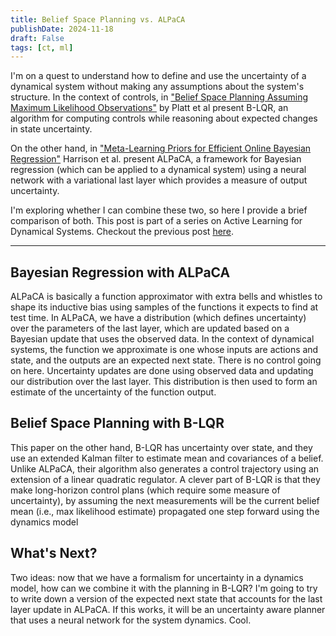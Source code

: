 ```yaml
---
title: Belief Space Planning vs. ALPaCA
publishDate: 2024-11-18
draft: False
tags: [ct, ml]
---
```


I'm on a quest to understand how to define and use the uncertainty of a dynamical system without making any assumptions about the system's structure.
In the context of controls, in ["Belief Space Planning Assuming Maximum Likelihood Observations"](https://groups.csail.mit.edu/robotics-center/public_papers/Platt10.pdf) by Platt et al present B-LQR, an algorithm for computing controls while reasoning about expected changes in state uncertainty.

On the other hand, in ["Meta-Learning Priors for Efficient Online Bayesian Regression"](https://arxiv.org/abs/1807.08912) Harrison et al. present ALPaCA, a framework for Bayesian regression (which can be applied to a dynamical system) using a neural network with a variational last layer which provides a measure of output uncertainty.

I'm exploring whether I can combine these two, so here I provide a brief comparison of both. 
This post is part of a series on Active Learning for Dynamical Systems. 
Checkout the previous post [here](dual.md).

---

## Bayesian Regression with ALPaCA

ALPaCA is basically a function approximator with extra bells and whistles to shape its inductive bias using samples of the functions it expects to find at test time.
In ALPaCA, we have a distribution (which defines uncertainty) over the parameters of the last layer, which are updated based on a Bayesian update that uses the observed data.
In the context of dynamical systems, the function we approximate is one whose inputs are actions and state, and the outputs are an expected next state. 
There is no control going on here.
Uncertainty updates are done using observed data and updating our distribution over the last layer. 
This distribution is then used to form an estimate of the uncertainty of the function output. 

## Belief Space Planning with B-LQR

This paper on the other hand, B-LQR has uncertainty over state, and they use an extended Kalman filter to estimate mean and covariances of a belief.  
Unlike ALPaCA, their algorithm also generates a control trajectory using an extension of a linear quadratic regulator.
A clever part of B-LQR is that they make long-horizon control plans (which require some measure of uncertainty), by assuming the next measurements will be the current belief mean (i.e., max likelihood estimate) propagated one step forward using the dynamics model

## What's Next? 
Two ideas: now that we have a formalism for uncertainty in a dynamics model, how can we combine it with the planning in B-LQR? 
I'm going to try to write down a version of the expected next state that accounts for the last layer update in ALPaCA. 
If this works, it will be an uncertainty aware planner that uses a neural network for the system dynamics. 
Cool. 
